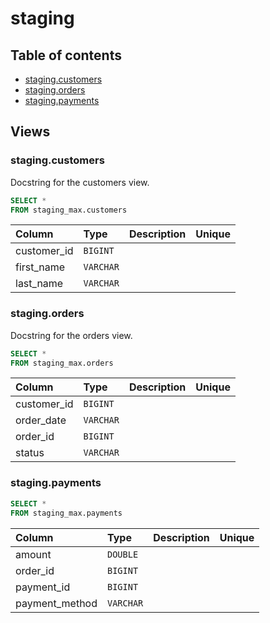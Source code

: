 # staging

## Table of contents

- [staging.customers](#staging.customers)
- [staging.orders](#staging.orders)
- [staging.payments](#staging.payments)

## Views

### staging.customers

Docstring for the customers view.

```sql
SELECT *
FROM staging_max.customers
```

| Column      | Type      | Description   | Unique   |
|:------------|:----------|:--------------|:---------|
| customer_id | `BIGINT`  |               |          |
| first_name  | `VARCHAR` |               |          |
| last_name   | `VARCHAR` |               |          |

### staging.orders

Docstring for the orders view.

```sql
SELECT *
FROM staging_max.orders
```

| Column      | Type      | Description   | Unique   |
|:------------|:----------|:--------------|:---------|
| customer_id | `BIGINT`  |               |          |
| order_date  | `VARCHAR` |               |          |
| order_id    | `BIGINT`  |               |          |
| status      | `VARCHAR` |               |          |

### staging.payments

```sql
SELECT *
FROM staging_max.payments
```

| Column         | Type      | Description   | Unique   |
|:---------------|:----------|:--------------|:---------|
| amount         | `DOUBLE`  |               |          |
| order_id       | `BIGINT`  |               |          |
| payment_id     | `BIGINT`  |               |          |
| payment_method | `VARCHAR` |               |          |

